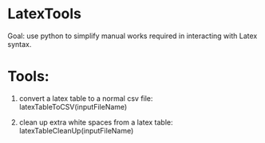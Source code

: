 # LatexTools

Goal: use python to simplify manual works required in interacting with Latex syntax. 

# Tools:
1. convert a latex table to a normal csv file: latexTableToCSV(inputFileName)

2. clean up extra white spaces from a latex table: latexTableCleanUp(inputFileName)
